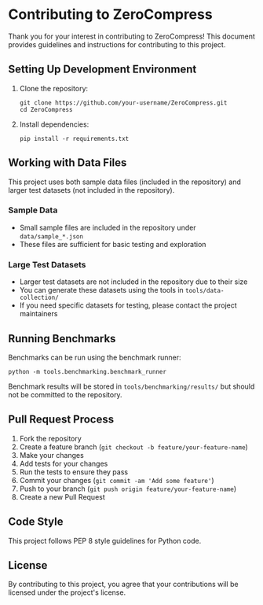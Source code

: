 # Contributing to ZeroCompress

Thank you for your interest in contributing to ZeroCompress! This document provides guidelines and instructions for contributing to this project.

## Setting Up Development Environment

1. Clone the repository:
   ```
   git clone https://github.com/your-username/ZeroCompress.git
   cd ZeroCompress
   ```

2. Install dependencies:
   ```
   pip install -r requirements.txt
   ```

## Working with Data Files

This project uses both sample data files (included in the repository) and larger test datasets (not included in the repository).

### Sample Data
- Small sample files are included in the repository under `data/sample_*.json`
- These files are sufficient for basic testing and exploration

### Large Test Datasets
- Larger test datasets are not included in the repository due to their size
- You can generate these datasets using the tools in `tools/data-collection/`
- If you need specific datasets for testing, please contact the project maintainers

## Running Benchmarks

Benchmarks can be run using the benchmark runner:

```
python -m tools.benchmarking.benchmark_runner
```

Benchmark results will be stored in `tools/benchmarking/results/` but should not be committed to the repository.

## Pull Request Process

1. Fork the repository
2. Create a feature branch (`git checkout -b feature/your-feature-name`)
3. Make your changes
4. Add tests for your changes
5. Run the tests to ensure they pass
6. Commit your changes (`git commit -am 'Add some feature'`)
7. Push to your branch (`git push origin feature/your-feature-name`)
8. Create a new Pull Request

## Code Style

This project follows PEP 8 style guidelines for Python code.

## License

By contributing to this project, you agree that your contributions will be licensed under the project's license. 